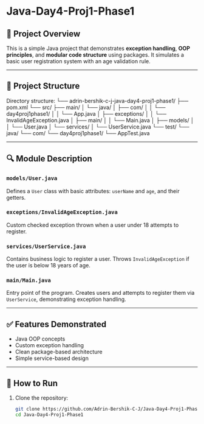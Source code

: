 # Java-Day4-Proj1-Phase1

## 📌 Project Overview

This is a simple Java project that demonstrates **exception handling**, **OOP principles**, and **modular code structure** using packages. It simulates a basic user registration system with an age validation rule.

---

## 📁 Project Structure

Directory structure:
└── adrin-bershik-c-j-java-day4-proj1-phase1/
├── pom.xml
└── src/
├── main/
│ └── java/
│ ├── com/
│ │ └── day4proj1phase1/
│ │ └── App.java
│ ├── exceptions/
│ │ └── InvalidAgeException.java
│ ├── main/
│ │ └── Main.java
│ ├── models/
│ │ └── User.java
│ └── services/
│ └── UserService.java
└── test/
└── java/
└── com/
└── day4proj1phase1/
└── AppTest.java

---

## 🔍 Module Description

### `models/User.java`

Defines a `User` class with basic attributes: `userName` and `age`, and their getters.

### `exceptions/InvalidAgeException.java`

Custom checked exception thrown when a user under 18 attempts to register.

### `services/UserService.java`

Contains business logic to register a user. Throws `InvalidAgeException` if the user is below 18 years of age.

### `main/Main.java`

Entry point of the program. Creates users and attempts to register them via `UserService`, demonstrating exception handling.

---

## ✅ Features Demonstrated

- Java OOP concepts
- Custom exception handling
- Clean package-based architecture
- Simple service-based design

---

## 🚀 How to Run

1. Clone the repository:
   ```bash
   git clone https://github.com/Adrin-Bershik-C-J/Java-Day4-Proj1-Phase1.git
   cd Java-Day4-Proj1-Phase1
   ```
